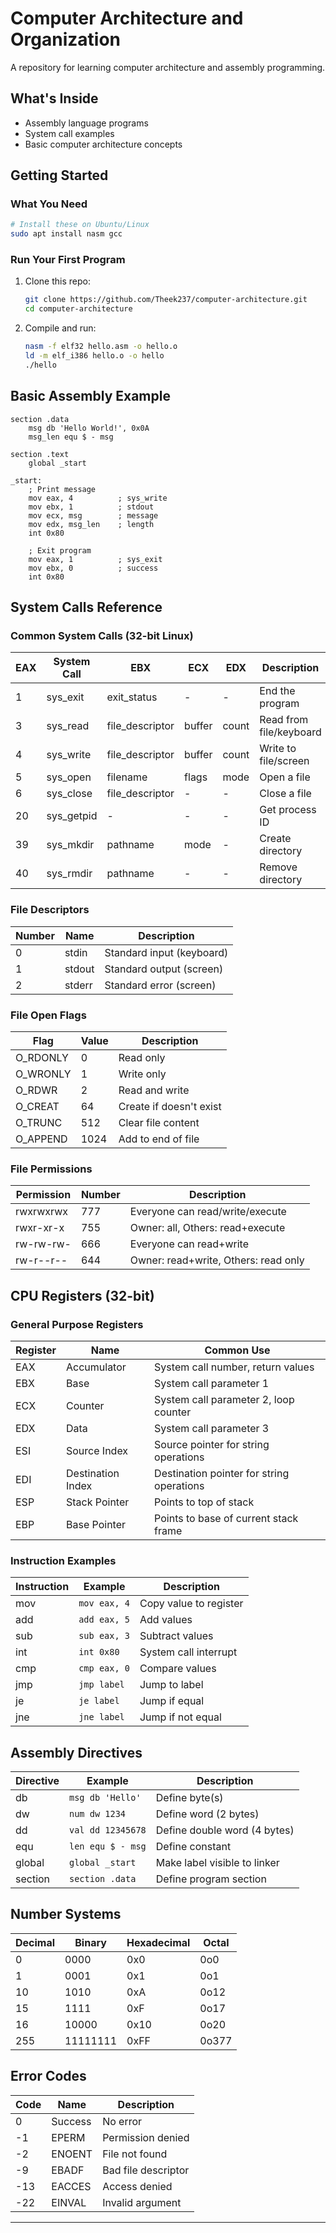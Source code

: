 # Computer Architecture and Organization

A repository for learning computer architecture and assembly programming.

## What's Inside

- Assembly language programs
- System call examples
- Basic computer architecture concepts

## Getting Started

### What You Need

```bash
# Install these on Ubuntu/Linux
sudo apt install nasm gcc
```

### Run Your First Program

1. Clone this repo:
   ```bash
   git clone https://github.com/Theek237/computer-architecture.git
   cd computer-architecture
   ```

2. Compile and run:
   ```bash
   nasm -f elf32 hello.asm -o hello.o
   ld -m elf_i386 hello.o -o hello
   ./hello
   ```

## Basic Assembly Example

```assembly
section .data
    msg db 'Hello World!', 0x0A
    msg_len equ $ - msg

section .text
    global _start

_start:
    ; Print message
    mov eax, 4          ; sys_write
    mov ebx, 1          ; stdout
    mov ecx, msg        ; message
    mov edx, msg_len    ; length
    int 0x80

    ; Exit program
    mov eax, 1          ; sys_exit
    mov ebx, 0          ; success
    int 0x80
```

## System Calls Reference

### Common System Calls (32-bit Linux)

| EAX | System Call | EBX | ECX | EDX | Description |
|-----|-------------|-----|-----|-----|-------------|
| 1 | sys_exit | exit_status | - | - | End the program |
| 3 | sys_read | file_descriptor | buffer | count | Read from file/keyboard |
| 4 | sys_write | file_descriptor | buffer | count | Write to file/screen |
| 5 | sys_open | filename | flags | mode | Open a file |
| 6 | sys_close | file_descriptor | - | - | Close a file |
| 20 | sys_getpid | - | - | - | Get process ID |
| 39 | sys_mkdir | pathname | mode | - | Create directory |
| 40 | sys_rmdir | pathname | - | - | Remove directory |

### File Descriptors

| Number | Name | Description |
|--------|------|-------------|
| 0 | stdin | Standard input (keyboard) |
| 1 | stdout | Standard output (screen) |
| 2 | stderr | Standard error (screen) |

### File Open Flags

| Flag | Value | Description |
|------|-------|-------------|
| O_RDONLY | 0 | Read only |
| O_WRONLY | 1 | Write only |
| O_RDWR | 2 | Read and write |
| O_CREAT | 64 | Create if doesn't exist |
| O_TRUNC | 512 | Clear file content |
| O_APPEND | 1024 | Add to end of file |

### File Permissions

| Permission | Number | Description |
|------------|--------|-------------|
| rwxrwxrwx | 777 | Everyone can read/write/execute |
| rwxr-xr-x | 755 | Owner: all, Others: read+execute |
| rw-rw-rw- | 666 | Everyone can read+write |
| rw-r--r-- | 644 | Owner: read+write, Others: read only |

## CPU Registers (32-bit)

### General Purpose Registers

| Register | Name | Common Use |
|----------|------|------------|
| EAX | Accumulator | System call number, return values |
| EBX | Base | System call parameter 1 |
| ECX | Counter | System call parameter 2, loop counter |
| EDX | Data | System call parameter 3 |
| ESI | Source Index | Source pointer for string operations |
| EDI | Destination Index | Destination pointer for string operations |
| ESP | Stack Pointer | Points to top of stack |
| EBP | Base Pointer | Points to base of current stack frame |

### Instruction Examples

| Instruction | Example | Description |
|-------------|---------|-------------|
| mov | `mov eax, 4` | Copy value to register |
| add | `add eax, 5` | Add values |
| sub | `sub eax, 3` | Subtract values |
| int | `int 0x80` | System call interrupt |
| cmp | `cmp eax, 0` | Compare values |
| jmp | `jmp label` | Jump to label |
| je | `je label` | Jump if equal |
| jne | `jne label` | Jump if not equal |

## Assembly Directives

| Directive | Example | Description |
|-----------|---------|-------------|
| db | `msg db 'Hello'` | Define byte(s) |
| dw | `num dw 1234` | Define word (2 bytes) |
| dd | `val dd 12345678` | Define double word (4 bytes) |
| equ | `len equ $ - msg` | Define constant |
| global | `global _start` | Make label visible to linker |
| section | `section .data` | Define program section |

## Number Systems

| Decimal | Binary | Hexadecimal | Octal |
|---------|--------|-------------|-------|
| 0 | 0000 | 0x0 | 0o0 |
| 1 | 0001 | 0x1 | 0o1 |
| 10 | 1010 | 0xA | 0o12 |
| 15 | 1111 | 0xF | 0o17 |
| 16 | 10000 | 0x10 | 0o20 |
| 255 | 11111111 | 0xFF | 0o377 |

## Error Codes

| Code | Name | Description |
|------|------|-------------|
| 0 | Success | No error |
| -1 | EPERM | Permission denied |
| -2 | ENOENT | File not found |
| -9 | EBADF | Bad file descriptor |
| -13 | EACCES | Access denied |
| -22 | EINVAL | Invalid argument |



---
